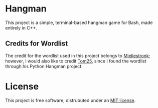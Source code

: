 # Hangman
This project is a simple, terminal-based hangman game for Bash, made entirely in C++.


## Credits for Wordlist
The credit for the wordlist used in this project belongs to [Mieliestronk](http://www.mieliestronk.com/wordlist.html); however, I would also like to credit [Tom25](https://github.com/Tom25), since I found the wordlist through his Python Hangman project.

# License
This project is free software, distrubuted under an [MIT license](https://opensource.org/licenses/MIT). <br />
